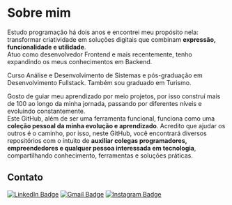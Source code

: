 # Sobre mim
Estudo programação há dois anos e encontrei meu propósito nela: transformar criatividade em soluções digitais que combinam **expressão, funcionalidade e utilidade**.  
Atuo como desenvolvedor Frontend e mais recentemente, tenho expandindo os meus conhecimentos em Backend.  

Curso Análise e Desenvolvimento de Sistemas e pós-graduação em Desenvolvimento Fullstack. Também sou graduado em Turismo.

Gosto de guiar meu aprendizado por meio projetos, por isso construí mais de 100 ao longo da minha jornada, passando por diferentes níveis e evoluindo constantemente.  
Este GitHub, além de ser uma ferramenta funcional, funciona como uma **coleção pessoal da minha evolução e aprendizado**.
Acredito que ajudar os outros é o caminho, por isso, neste GitHub, você encontrará diversos repositórios com o intuito de **auxiliar colegas programadores, empreendedores e qualquer pessoa interessada em tecnologia**, compartilhando conhecimento, ferramentas e soluções práticas.

## Contato
[![LinkedIn Badge](https://img.shields.io/badge/LinkedIn-0077B5?style=for-the-badge&logo=linkedin&logoColor=white)](https://www.linkedin.com/in/caio-rossi-dev/)
[![Gmail Badge](https://img.shields.io/badge/Gmail-D14836?style=for-the-badge&logo=gmail&logoColor=white)](mailto:caiorossi.code@gmail.com)
[![Instagram Badge](https://img.shields.io/badge/Instagram-E4405F?style=for-the-badge&logo=instagram&logoColor=white)](https://www.instagram.com/caiorossi.dev/)

